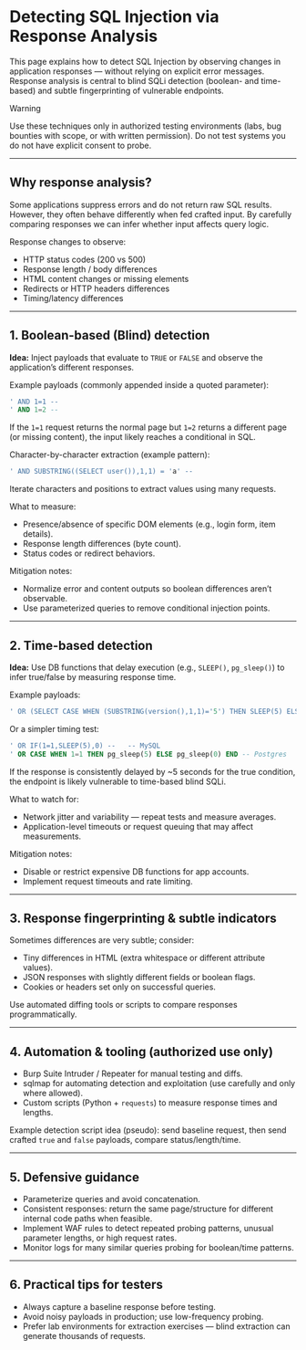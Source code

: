# Detecting SQL Injection via Response Analysis

This page explains how to detect SQL Injection by observing changes in application responses — without relying on explicit error messages. Response analysis is central to blind SQLi detection (boolean- and time-based) and subtle fingerprinting of vulnerable endpoints.

> [!WARNING]
> Use these techniques only in authorized testing environments (labs, bug bounties with scope, or with written permission). Do not test systems you do not have explicit consent to probe.

---

## Why response analysis?

Some applications suppress errors and do not return raw SQL results. However, they often behave differently when fed crafted input. By carefully comparing responses we can infer whether input affects query logic.

Response changes to observe:

* HTTP status codes (200 vs 500)
* Response length / body differences
* HTML content changes or missing elements
* Redirects or HTTP headers differences
* Timing/latency differences

---

## 1. Boolean-based (Blind) detection

**Idea:** Inject payloads that evaluate to `TRUE` or `FALSE` and observe the application’s different responses.

Example payloads (commonly appended inside a quoted parameter):

```sql
' AND 1=1 --
' AND 1=2 --
```

If the `1=1` request returns the normal page but `1=2` returns a different page (or missing content), the input likely reaches a conditional in SQL.

Character-by-character extraction (example pattern):

```sql
' AND SUBSTRING((SELECT user()),1,1) = 'a' --
```

Iterate characters and positions to extract values using many requests.

What to measure:

* Presence/absence of specific DOM elements (e.g., login form, item details).
* Response length differences (byte count).
* Status codes or redirect behaviors.

Mitigation notes:

* Normalize error and content outputs so boolean differences aren’t observable.
* Use parameterized queries to remove conditional injection points.

---

## 2. Time-based detection

**Idea:** Use DB functions that delay execution (e.g., `SLEEP()`, `pg_sleep()`) to infer true/false by measuring response time.

Example payloads:

```sql
' OR (SELECT CASE WHEN (SUBSTRING(version(),1,1)='5') THEN SLEEP(5) ELSE 0 END) --
```

Or a simpler timing test:

```sql
' OR IF(1=1,SLEEP(5),0) --   -- MySQL
' OR CASE WHEN 1=1 THEN pg_sleep(5) ELSE pg_sleep(0) END -- Postgres
```

If the response is consistently delayed by \~5 seconds for the true condition, the endpoint is likely vulnerable to time-based blind SQLi.

What to watch for:

* Network jitter and variability — repeat tests and measure averages.
* Application-level timeouts or request queuing that may affect measurements.

Mitigation notes:

* Disable or restrict expensive DB functions for app accounts.
* Implement request timeouts and rate limiting.

---

## 3. Response fingerprinting & subtle indicators

Sometimes differences are very subtle; consider:

* Tiny differences in HTML (extra whitespace or different attribute values).
* JSON responses with slightly different fields or boolean flags.
* Cookies or headers set only on successful queries.

Use automated diffing tools or scripts to compare responses programmatically.

---

## 4. Automation & tooling (authorized use only)

* Burp Suite Intruder / Repeater for manual testing and diffs.
* sqlmap for automating detection and exploitation (use carefully and only where allowed).
* Custom scripts (Python + `requests`) to measure response times and lengths.

Example detection script idea (pseudo): send baseline request, then send crafted `true` and `false` payloads, compare status/length/time.

---

## 5. Defensive guidance

* Parameterize queries and avoid concatenation.
* Consistent responses: return the same page/structure for different internal code paths when feasible.
* Implement WAF rules to detect repeated probing patterns, unusual parameter lengths, or high request rates.
* Monitor logs for many similar queries probing for boolean/time patterns.

---

## 6. Practical tips for testers

* Always capture a baseline response before testing.
* Avoid noisy payloads in production; use low-frequency probing.
* Prefer lab environments for extraction exercises — blind extraction can generate thousands of requests.